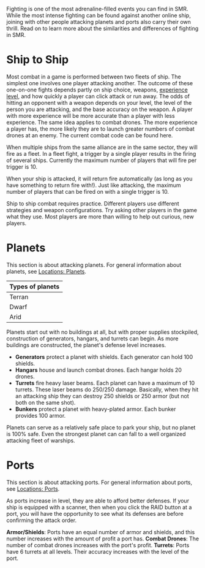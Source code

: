 <!-- TITLE: Combat -->
<!-- SUBTITLE: A quick summary of Combat -->

Fighting is one of the most adrenaline-filled events you can find in SMR. While the most intense fighting can be found against another online ship, joining with other people attacking planets and ports also carry their own thrill. Read on to learn more about the similarities and differences of fighting in SMR.

# Ship to Ship
Most combat in a game is performed between two fleets of ship. The simplest one involves one player attacking another. The outcome of these one-on-one fights depends partly on ship choice, weapons, [experience level](https://www.smrealms.de/level_requirements.php), and how quickly a player can click attack or run away. The odds of hitting an opponent with a weapon depends on your level, the level of the person you are attacking, and the base accuracy on the weapon. A player with more experience will be more accurate than a player with less experience. The same idea applies to combat drones. The more experience a player has, the more likely they are to launch greater numbers of combat drones at an enemy. The current combat code can be found here.

When multiple ships from the same alliance are in the same sector, they will fire as a fleet. In a fleet fight, a trigger by a single player results in the firing of several ships. Currently the maximum number of players that will fire per trigger is 10.

When your ship is attacked, it will return fire automatically (as long as you have something to return fire with!). Just like attacking, the maximum number of players that can be fired on with a single trigger is 10.

Ship to ship combat requires practice. Different players use different strategies and weapon configurations. Try asking other players in the game what they use. Most players are more than willing to help out curious, new players.

# Planets
This section is about attacking planets. For general information about planets, see [Locations: Planets](locations#planets). 

| Types of planets |
| --- |
| Terran |
| Dwarf |
| Arid |

Planets start out with no buildings at all, but with proper supplies stockpiled, construction of generators, hangars, and turrets can begin. As more buildings are constructed, the planet's defense level increases. 

* **Generators** protect a planet with shields. Each generator can hold 100 shields.
* **Hangars** house and launch combat drones. Each hangar holds 20 drones.
* **Turrets** fire heavy laser beams. Each planet can have a maximum of 10 turrets. These laser beams do 250/250 damage. Basically, when they hit an attacking ship they can destroy 250 shields or 250 armor (but not both on the same shot).
* **Bunkers** protect a planet with heavy-plated armor. Each bunker provides 100 armor.

Planets can serve as a relatively safe place to park your ship, but no planet is 100% safe. Even the strongest planet can can fall to a well organized attacking fleet of warships.

# Ports
This section is about attacking ports. For general information about ports, see [Locations: Ports](locations#ports).

As ports increase in level, they are able to afford better defenses. If your ship is equipped with a scanner, then when you click the RAID button at a port, you will have the opportunity to see what its defenses are before confirming the attack order.

**Armor/Shields**: Ports have an equal number of armor and shields, and this number increases with the amount of profit a port has.
**Combat Drones**: The number of combat drones increases with the port's profit.
**Turrets**: Ports have 6 turrets at all levels. Their accuracy increases with the level of the port.
